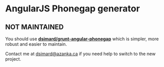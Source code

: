 # AngularJS Phonegap generator

## NOT MAINTAINED

You should use  __[dsimard/grunt-angular-phonegap](https://github.com/dsimard/grunt-angular-phonegap)__
which is simpler, more robust and easier to maintain.

Contact me at <dsimard@azanka.ca> if you need help to switch to the new project.
